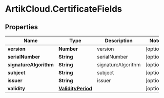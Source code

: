 # ArtikCloud.CertificateFields

## Properties
Name | Type | Description | Notes
------------ | ------------- | ------------- | -------------
**version** | **Number** | version | [optional] 
**serialNumber** | **String** | serialNumber | [optional] 
**signatureAlgorithm** | **String** | signatureAlgorithm | [optional] 
**subject** | **String** | subject | [optional] 
**issuer** | **String** | issuer | [optional] 
**validity** | [**ValidityPeriod**](ValidityPeriod.md) |  | [optional] 


